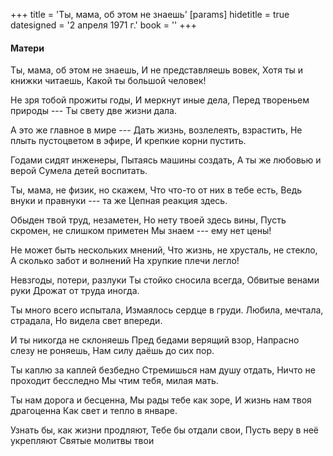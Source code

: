 +++
title = 'Ты, мама, об этом не знаешь'
[params]
  hidetitle = true
  datesigned = '2 апреля 1971 г.'
  book = ''
+++
<!-- Матери -->

#### Матери

Ты, мама, об этом не знаешь,
И не представляешь вовек,
Хотя ты и книжки читаешь,
Какой ты большой человек!

Не зря тобой прожиты годы,
И меркнут иные дела,
Перед твореньем природы ---
Ты свету две жизни дала.

А это же главное в мире ---
Дать жизнь, возлелеять, взрастить,
Не плыть пустоцветом в эфире,
И крепкие корни пустить.

Годами сидят инженеры,
Пытаясь машины создать,
А ты же любовью и верой
Сумела детей воспитать.

Ты, мама, не физик, но скажем,
Что что-то от них в тебе есть,
Ведь внуки и правнуки --- та же
Цепная реакция здесь.

Обыден твой труд, незаметен,
Но нету твоей здесь вины,
Пусть скромен, не слишком приметен
Мы знаем --- ему нет цены!

Не может быть нескольких мнений,
Что жизнь, не хрусталь, не стекло,
А сколько забот и волнений
На хрупкие плечи легло!

Невзгоды, потери, разлуки
Ты стойко сносила всегда,
Обвитые венами руки
Дрожат от труда иногда.

Ты много всего испытала,
Измаялось сердце в груди.
Любила, мечтала, страдала,
Но видела свет впереди.

И ты никогда не склоняешь
Пред бедами верящий взор,
Напрасно слезу не роняешь,
Нам силу даёшь до сих пор.

Ты каплю за каплей безбедно
Стремишься нам душу отдать,
Ничто не проходит бесследно
Мы чтим тебя, милая мать.

Ты нам дорога и бесценна,
Мы рады тебе как зоре,
И жизнь нам твоя драгоценна
Как свет и тепло в январе.

Узнать бы, как жизни продляют,
Тебе бы отдали свои,
Пусть веру в неё укрепляют
Святые молитвы твои

<!-- 2 апреля 1971 г. -->
